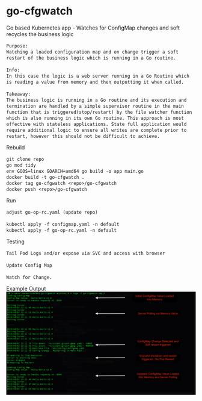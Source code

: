 # go-cfgwatch
Go based Kubernetes app - Watches for ConfigMap changes and soft recycles the business logic


```
Purpose: 
Watching a loaded configuration map and on change trigger a soft restart of the business logic which is running in a Go routine. 

Info:
In this case the logic is a web server running in a Go Routine which is reading a value from memory and then outputting it when called.    

Takeaway:
The business logic is running in a Go routine and its execution and termination are handled by a simple supervisor routine in the main function that is triggered(stop/restart) by the file watcher function which is also running in its own Go routine. This approach is most effective with stateless applications. State full application would require additional logic to ensure all writes are complete prior to restart, however this should not be difficult to achieve. 

```


Rebuild
```
git clone repo
go mod tidy
env GOOS=linux GOARCH=amd64 go build -o app main.go
docker build -t go-cfgwatch .
docker tag go-cfgwatch <repo>/go-cfgwatch
docker push <repo>/go-cfgwatch
```

Run
```
adjust go-op-rc.yaml (update repo)

kubectl apply -f configmap.yaml -n default
kubectl apply -f go-op-rc.yaml -n default
```

Testing
```
Tail Pod Logs and/or expose via SVC and access with browser

Update Config Map

Watch for Change. 

```

Example Output
![Example Output](/screencap/screencap.png)

